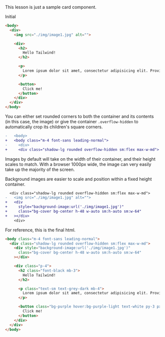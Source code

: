 This lesson is just a sample card component.

Initial
```html
<body>
  <div>
    <img src="./img/image1.jpg" alt="">

    <div>
      <h2>
        Hello Tailwind! 
      </h2>

      <p>
        Lorem ipsum dolor sit amet, consectetur adipisicing elit. Provident ipsum debitis cum maiores, laboriosam doloribus deleniti quas voluptates labore eum.
      </p>

      <button>
        Click me!
      </button>
    </div>
  </div>
</body>
```

You can either set rounded corners to both the container and its contents (in this case, the image) or give the container `.overflow-hidden` to automatically crop its children's square corners.

```diff
-   <body>
+   <body class="m-4 font-sans leading-normal">
-     <div>
+     <div class="shadow-lg rounded overflow-hidden sm:flex max-w-md">
```

Images by default will take on the width of their container, and their height scales to match. With a browser 1000px wide, the image can very easily take up the majority of the screen.

Background images are easier to scale and position within a fixed height container.

```diff
  <div class="shadow-lg rounded overflow-hidden sm:flex max-w-md">
-   <img src="./img/image1.jpg" alt="">
+   <div
+     style="background-image:url('./img/image1.jpg')"
+     class="bg-cover bg-center h-48 w-auto sm:h-auto sm:w-64"
+   ></div>
    <div>
```

For reference, this is the final html.

```html
<body class="m-4 font-sans leading-normal">
  <div class="shadow-lg rounded overflow-hidden sm:flex max-w-md">
    <div style="background-image:url('./img/image1.jpg')"
      class="bg-cover bg-center h-48 w-auto sm:h-auto sm:w-64"
    ></div>

    <div class="p-4">
      <h2 class="font-black mb-3">
        Hello Tailwind!
      </h2>

      <p class="text-sm text-grey-dark mb-4">
        Lorem ipsum dolor sit amet, consectetur adipisicing elit. Provident ipsum debitis cum maiores, laboriosam doloribus deleniti quas voluptates labore eum.
      </p>

      <button class="bg-purple hover:bg-purple-light text-white py-3 px-6 font-bold rounded-full mt-1 mb-2">
        Click me!
      </button>
    </div>
  </div>
</body>
```